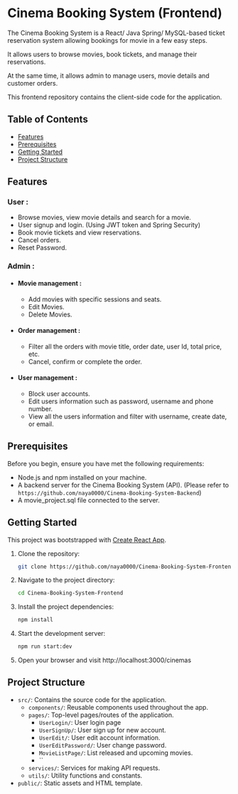 # Cinema Booking System (Frontend)

The Cinema Booking System is a React/ Java Spring/ MySQL-based ticket reservation system allowing bookings for movie in a few easy steps.  

It allows users to browse movies, book tickets, and manage their reservations. 

At the same time, it allows admin to manage users, movie details and customer orders. 

This frontend repository contains the client-side code for the application.

## Table of Contents

- [Features](#features)
- [Prerequisites](#prerequisites)
- [Getting Started](#getting-started)
- [Project Structure](#project-structure)

## Features

### User :
- Browse movies, view movie details and search for a movie.
- User signup and login. (Using JWT token and Spring Security)
- Book movie tickets and view reservations.
- Cancel orders.
- Reset Password.

### Admin :
- #### Movie management :
  - Add movies with specific sessions and seats.
  - Edit Movies.
  - Delete Movies.
- #### Order management :
  - Filter all the orders with movie title, order date, user Id, total price, etc.
  - Cancel, confirm or complete the order.
- #### User management :
  - Block user accounts.
  - Edit users information such as password, username and phone number.
  - View all the users information and filter with username, create date, or email.

## Prerequisites

Before you begin, ensure you have met the following requirements:

- Node.js and npm installed on your machine.
- A backend server for the Cinema Booking System (API). (Please refer to `https://github.com/naya0000/Cinema-Booking-System-Backend`)
- A movie_project.sql file connected to the server.

## Getting Started

This project was bootstrapped with [Create React App](https://github.com/facebook/create-react-app).

1. Clone the repository:

   ```bash
   git clone https://github.com/naya0000/Cinema-Booking-System-Frontend.git
2. Navigate to the project directory:
   ```bash
   cd Cinema-Booking-System-Frontend
3. Install the project dependencies:
   ```bash
   npm install
4. Start the development server:
   ```bash
   npm run start:dev
5. Open your browser and visit http://localhost:3000/cinemas

## Project Structure

- `src/`: Contains the source code for the application.
  - `components/`: Reusable components used throughout the app.
  - `pages/`: Top-level pages/routes of the application.
    - `UserLogin/`: User login page
    - `UserSignUp/`: User sign up for new account.
    - `UserEdit/`: User edit account information.
    - `UserEditPassword/`: User change password.
    - `MovieListPage/`: List released and upcoming movies.
    - ``
  - `services/`: Services for making API requests.
  - `utils/`: Utility functions and constants.
- `public/`: Static assets and HTML template.





